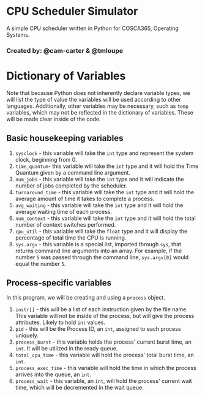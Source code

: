 # CPU Scheduler Simulator

A simple CPU scheduler written in Python for COSCA365, Operating Systems.

### Created by: @cam-carter & @tmloupe

# Dictionary of Variables

Note that because Python does not inherently declare variable types, we will list the type of value the variables will be used according to other languages. Additionally, other variables may be necessary, such as `temp` variables, which may not be reflected in the dictionary of variables. These will be made clear inside of the code.

## Basic housekeeping variables
1. `sysclock` - this variable will take the `int` type and represent the system clock, beginning from 0.
2. `time_quantum`- this variable will take the `int` type and it will hold the Time Quantum given by a command line argument.
3. `num_jobs` - this variable will take the `int` type and it will indicate the number of jobs completed by the scheduler.
4. `turnaround_time` - this variable will take the `int` type and it will hold the average amount of time it takes to complete a process.
5. `avg_waiting` - this variable will take the `int` type and it will hold the average waiting time of each process.
6. `num_context` - this variable will take the `int` type and it will hold the total number of context switches performed.
7. `cpu_util` - this variable will take the `float` type and it will display the percentage of total time the CPU is running.
8. `sys.argv` - this variable is a special list, imported through `sys`, that returns command line arguments into an array. For example, if the number `5` was passed through the command line, `sys.argv[0]` would equal the number `5`.

## Process-specific variables
In this program, we will be creating and using a `process` object.

1. `instr[]` - this will be a list of each instruction given by the file name. This variable will not be inside of the process, but will give the process attributes. Likely to hold `int` values.
2. `pid` - this will be the Process ID, an `int`, assigned to each process uniquely.
3. `process_burst` - this variable holds the process' current burst time, an `int`. It will be utilized in the ready queue.
4. `total_cpu_time` - this variable will hold the process' total burst time, an `int`.
5. `process_exec_time` - this variable will hold the time in which the process arrives into the queue, an `int`.
6. `process_wait` - this variable, an `int`, will hold the process' current wait time, which will be decremented in the wait queue.
